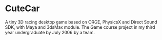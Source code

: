 CuteCar
=======

A tiny 3D racing desktop game based on ORGE, PhysicsX and Direct Sound SDK, with Maya and 3dsMax module. The Game course project in my third year undergraduate by July 2006 by a team.
